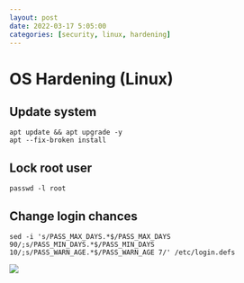 ```yaml
---
layout: post
date: 2022-03-17 5:05:00
categories: [security, linux, hardening]
---
```

# OS Hardening (Linux)

## Update system
```shell
apt update && apt upgrade -y
apt --fix-broken install
```
## Lock root user
```shell
passwd -l root
```
## Change login chances
```shell
sed -i 's/PASS_MAX_DAYS.*$/PASS_MAX_DAYS 90/;s/PASS_MIN_DAYS.*$/PASS_MIN_DAYS 10/;s/PASS_WARN_AGE.*$/PASS_WARN_AGE 7/' /etc/login.defs
```

<img src="{{site.baseurl}}/assets/img/backup_script.PNG"><br>

